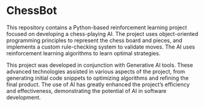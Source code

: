 # ChessBot
This repository contains a Python-based reinforcement learning project focused on developing a chess-playing AI. The project uses object-oriented programming principles to represent the chess board and pieces, and implements a custom rule-checking system to validate moves. The AI uses reinforcement learning algorithms to learn optimal strategies.

This project was developed in conjunction with Generative AI tools. These advanced technologies assisted in various aspects of the project, from generating initial code snippets to optimizing algorithms and refining the final product. The use of AI has greatly enhanced the project’s efficiency and effectiveness, demonstrating the potential of AI in software development.
